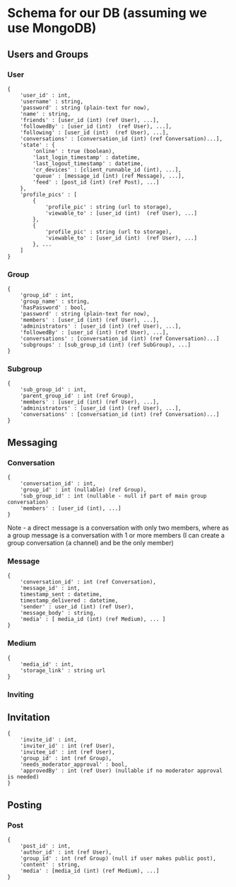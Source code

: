 # Schema for our DB (assuming we use MongoDB)

## Users and Groups

### User
```
{
    'user_id' : int,
    'username' : string,
    'password' : string (plain-text for now),
    'name' : string,
    'friends' : [user_id (int) (ref User), ...],
    'followedBy' : [user_id (int)  (ref User), ...],
    'following' : [user_id (int)  (ref User), ...],
    'conversations' : [conversation_id (int) (ref Conversation)...], 
    'state' : {
        'online' : true (boolean),
        'last_login_timestamp' : datetime,
        'last_logout_timestamp' : datetime,
        'cr_devices' : [client_runnable_id (int), ...],
        'queue' : [message_id (int) (ref Message), ...],
        'feed' : [post_id (int) (ref Post), ...]
    },
    'profile_pics' : [
        {
            'profile_pic' : string (url to storage),
            'viewable_to' : [user_id (int)  (ref User), ...]
        },
        {
            'profile_pic' : string (url to storage),
            'viewable_to' : [user_id (int)  (ref User), ...]
        }, ...
    ]
}
```

### Group
```
{
    'group_id' : int,
    'group_name' : string,
    'hasPassword' : bool,
    'password' : string (plain-text for now),
    'members' : [user_id (int) (ref User), ...],
    'administrators' : [user_id (int) (ref User), ...],
    'followedBy' : [user_id (int) (ref User), ...],
    'conversations' : [conversation_id (int) (ref Conversation)...]
    'subgroups' : [sub_group_id (int) (ref SubGroup), ...]
}
```

### Subgroup
```
{
    'sub_group_id' : int,
    'parent_group_id' : int (ref Group),
    'members' : [user_id (int) (ref User), ...],
    'administrators' : [user_id (int) (ref User), ...],
    'conversations' : [conversation_id (int) (ref Conversation)...]
}
```

## Messaging

### Conversation
```
{
    'conversation_id' : int,
    'group_id' : int (nullable) (ref Group),
    'sub_group_id' : int (nullable - null if part of main group conversation) 
    'members' : [user_id (int), ...]
}
```

Note - a direct message is a conversation with only two members, where as a group message is a conversation with 1 or more members (I can create a group conversation (a channel) and be the only member)

### Message
```
{
    'conversation_id' : int (ref Conversation),
    'message_id' : int,
    timestamp_sent : datetime,
    timestamp_delivered : datetime,
    'sender' : user_id (int) (ref User),
    'message_body' : string,
    'media' : [ media_id (int) (ref Medium), ... ]
}
```

### Medium
```
{
    'media_id' : int,
    'storage_link' : string url
}
```

### Inviting

## Invitation
```
{
    'invite_id' : int,
    'inviter_id' : int (ref User),
    'invitee_id' : int (ref User),
    'group_id' : int (ref Group),
    'needs_moderator_approval' : bool,
    'approvedBy' : int (ref User) (nullable if no moderator approval is needed)
}
```

## Posting

### Post
```
{
    'post_id' : int,
    'author_id' : int (ref User),
    'group_id' : int (ref Group) (null if user makes public post),
    'content' : string,
    'media' : [media_id (int) (ref Medium), ...]
}
```